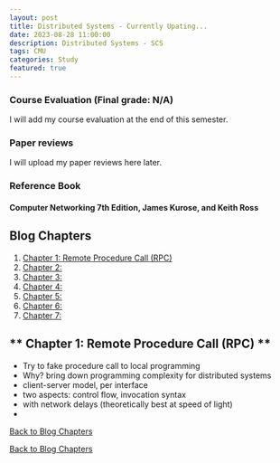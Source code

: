 ```yaml
---
layout: post
title: Distributed Systems - Currently Upating...
date: 2023-08-28 11:00:00
description: Distributed Systems - SCS
tags: CMU
categories: Study
featured: true
---
```


### Course Evaluation (Final grade: N/A)
I will add my course evaluation at the end of this semester.
### Paper reviews
I will upload my paper reviews here later.

### Reference Book
#### Computer Networking 7th Edition, James Kurose, and Keith Ross

## **Blog Chapters**
1. [Chapter 1: Remote Procedure Call (RPC)](#topic-1)
2. [Chapter 2: ](#topic-2)
3. [Chapter 3: ](#topic-3)
4. [Chapter 4: ](#topic-4)
5. [Chapter 5: ](#topic-5)
6. [Chapter 6: ](#topic-6)
7. [Chapter 7: ](#topic-7)



## ** Chapter 1: Remote Procedure Call (RPC) ** <a name="topic-1"></a>
- Try to fake procedure call to local programming
- Why? bring down programming complexity for distributed systems 
- client-server model, per interface
- two aspects: control flow, invocation syntax
- with network delays (theoretically best at speed of light)
- 


<!-- 
Project 1 Transparant Remote File Operations
writing ur own RPC interfaces


 -->
[Back to Blog Chapters](#blog-chapters)





[Back to Blog Chapters](#blog-chapters)

